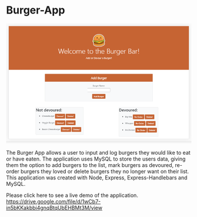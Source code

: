 # Burger-App

![Burger-App](Burger-App.png)

The Burger App allows a user to input and log burgers they would like to eat or have eaten. The application uses MySQL to store the users data, giving them the option to add burgers to the list, mark burgers as devoured, re-order burgers they loved or delete burgers they no longer want on their list. This application was created with Node, Express, Express-Handlebars and MySQL. 

Please click here to see a live demo of the application.  
https://drive.google.com/file/d/1wCb7-in5bKKakbbi4gnqBtqUbEHBMt3M/view


